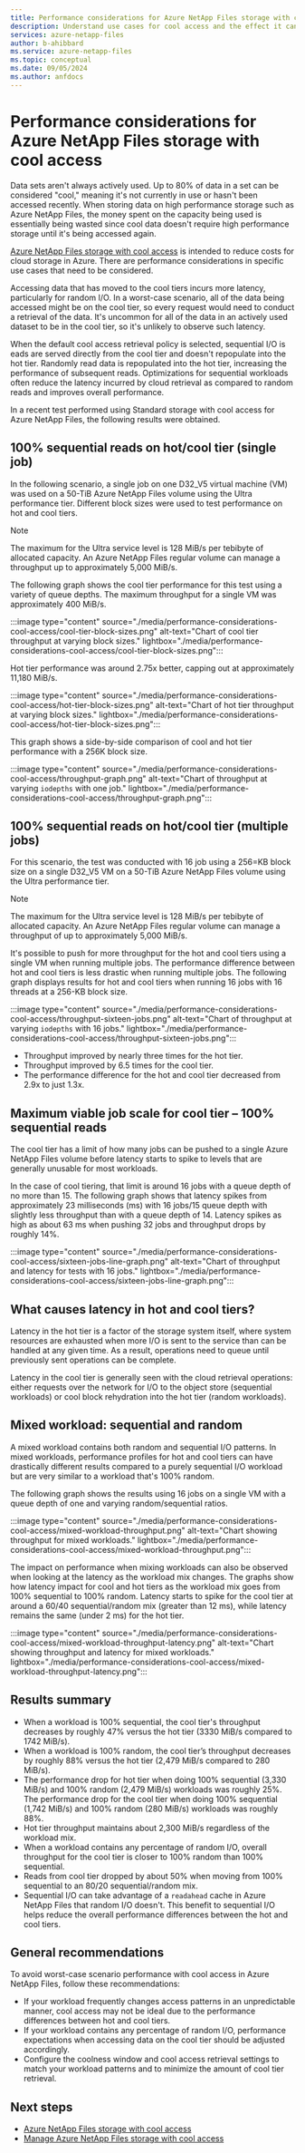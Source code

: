 ```yaml
---
title: Performance considerations for Azure NetApp Files storage with cool access
description: Understand use cases for cool access and the effect it can have on performance. 
services: azure-netapp-files
author: b-ahibbard
ms.service: azure-netapp-files
ms.topic: conceptual
ms.date: 09/05/2024
ms.author: anfdocs
---
```

# Performance considerations for Azure NetApp Files storage with cool access

Data sets aren't always actively used. Up to 80% of data in a set can be considered "cool," meaning it's not currently in use or hasn't been accessed recently. When storing data on high performance storage such as Azure NetApp Files, the money spent on the capacity being used is essentially being wasted since cool data doesn't require high performance storage until it's being accessed again. 

[Azure NetApp Files storage with cool access](cool-access-introduction.md) is intended to reduce costs for cloud storage in Azure. There are performance considerations in specific use cases that need to be considered.

Accessing data that has moved to the cool tiers incurs more latency, particularly for random I/O. In a worst-case scenario, all of the data being accessed might be on the cool tier, so every request would need to conduct a retrieval of the data. It's uncommon for all of the data in an actively used dataset to be in the cool tier, so it's unlikely to observe such latency. 

When the default cool access retrieval policy is selected, sequential I/O is eads are served directly from the cool tier and doesn't repopulate into the hot tier. Randomly read data is repopulated into the hot tier, increasing the performance of subsequent reads. Optimizations for sequential workloads often reduce the latency incurred by cloud retrieval as compared to random reads and improves overall performance.  

In a recent test performed using Standard storage with cool access for Azure NetApp Files, the following results were obtained.

## 100% sequential reads on hot/cool tier (single job)

In the following scenario, a single job on one D32_V5 virtual machine (VM) was used on a 50-TiB Azure NetApp Files volume using the Ultra performance tier. Different block sizes were used to test performance on hot and cool tiers.

>[!NOTE]
>The maximum for the Ultra service level is 128 MiB/s per tebibyte of allocated capacity. An Azure NetApp Files regular volume can manage a throughput up to approximately 5,000 MiB/s.

The following graph shows the cool tier performance for this test using a variety of queue depths. The maximum throughput for a single VM was approximately 400 MiB/s.

:::image type="content" source="./media/performance-considerations-cool-access/cool-tier-block-sizes.png" alt-text="Chart of cool tier throughput at varying block sizes." lightbox="./media/performance-considerations-cool-access/cool-tier-block-sizes.png":::

Hot tier performance was around 2.75x better, capping out at approximately 11,180 MiB/s.

:::image type="content" source="./media/performance-considerations-cool-access/hot-tier-block-sizes.png" alt-text="Chart of hot tier throughput at varying block sizes." lightbox="./media/performance-considerations-cool-access/hot-tier-block-sizes.png":::

This graph shows a side-by-side comparison of cool and hot tier performance with a 256K block size.

:::image type="content" source="./media/performance-considerations-cool-access/throughput-graph.png" alt-text="Chart of throughput at varying `iodepths` with one job." lightbox="./media/performance-considerations-cool-access/throughput-graph.png":::

## 100% sequential reads on hot/cool tier (multiple jobs)

For this scenario, the test was conducted with 16 job using a 256=KB block size on a single D32_V5 VM on a 50-TiB Azure NetApp Files volume using the Ultra performance tier. 

>[!NOTE]
>The maximum for the Ultra service level is 128 MiB/s per tebibyte of allocated capacity. An Azure NetApp Files regular volume can manage a throughput of up to approximately 5,000 MiB/s.

It's possible to push for more throughput for the hot and cool tiers using a single VM when running multiple jobs. The performance difference between hot and cool tiers is less drastic when running multiple jobs. The following graph displays results for hot and cool tiers when running 16 jobs with 16 threads at a 256-KB block size. 

:::image type="content" source="./media/performance-considerations-cool-access/throughput-sixteen-jobs.png" alt-text="Chart of throughput at varying `iodepths` with 16 jobs." lightbox="./media/performance-considerations-cool-access/throughput-sixteen-jobs.png":::

- Throughput improved by nearly three times for the hot tier.
- Throughput improved by 6.5 times for the cool tier.
- The performance difference for the hot and cool tier decreased from 2.9x to just 1.3x.

## Maximum viable job scale for cool tier – 100% sequential reads

The cool tier has a limit of how many jobs can be pushed to a single Azure NetApp Files volume before latency starts to spike to levels that are generally unusable for most workloads.

In the case of cool tiering, that limit is around 16 jobs with a queue depth of no more than 15. The following graph shows that latency spikes from approximately 23 milliseconds (ms) with 16 jobs/15 queue depth with slightly less throughput than with a queue depth of 14. Latency spikes as high as about 63 ms when pushing 32 jobs and throughput drops by roughly 14%.

:::image type="content" source="./media/performance-considerations-cool-access/sixteen-jobs-line-graph.png" alt-text="Chart of throughput and latency for tests with 16 jobs." lightbox="./media/performance-considerations-cool-access/sixteen-jobs-line-graph.png":::

## What causes latency in hot and cool tiers?

Latency in the hot tier is a factor of the storage system itself, where system resources are exhausted when more I/O is sent to the service than can be handled at any given time. As a result, operations need to queue until previously sent operations can be complete.

Latency in the cool tier is generally seen with the cloud retrieval operations: either requests over the network for I/O to the object store (sequential workloads) or cool block rehydration into the hot tier (random workloads).

## Mixed workload:  sequential and random

A mixed workload contains both random and sequential I/O patterns. In mixed workloads, performance profiles for hot and cool tiers can have drastically different results compared to a purely sequential I/O workload but are very similar to a workload that's 100% random.

The following graph shows the results using 16 jobs on a single VM with a queue depth of one and varying random/sequential ratios. 

:::image type="content" source="./media/performance-considerations-cool-access/mixed-workload-throughput.png" alt-text="Chart showing throughput for mixed workloads." lightbox="./media/performance-considerations-cool-access/mixed-workload-throughput.png":::

The impact on performance when mixing workloads can also be observed when looking at the latency as the workload mix changes. The graphs show how latency impact for cool and hot tiers as the workload mix goes from 100% sequential to 100% random. Latency starts to spike for the cool tier at around a 60/40 sequential/random mix (greater than 12 ms), while latency remains the same (under 2 ms) for the hot tier.

:::image type="content" source="./media/performance-considerations-cool-access/mixed-workload-throughput-latency.png" alt-text="Chart showing throughput and latency for mixed workloads." lightbox="./media/performance-considerations-cool-access/mixed-workload-throughput-latency.png":::


## Results summary

- When a workload is 100% sequential, the cool tier's throughput decreases by roughly 47% versus the hot tier (3330 MiB/s compared to 1742 MiB/s).
- When a workload is 100% random, the cool tier’s throughput decreases by roughly 88% versus the hot tier (2,479 MiB/s compared to 280 MiB/s).
- The performance drop for hot tier when doing 100% sequential (3,330 MiB/s) and 100% random (2,479 MiB/s) workloads was roughly 25%. The performance drop for the cool tier when doing 100% sequential (1,742 MiB/s) and 100% random (280 MiB/s) workloads was roughly 88%.
- Hot tier throughput maintains about 2,300 MiB/s regardless of the workload mix.
- When a workload contains any percentage of random I/O, overall throughput for the cool tier is closer to 100% random than 100% sequential.
- Reads from cool tier dropped by about 50% when moving from 100% sequential to an 80/20 sequential/random mix.
- Sequential I/O can take advantage of a `readahead` cache in Azure NetApp Files that random I/O doesn't. This benefit to sequential I/O helps reduce the overall performance differences between the hot and cool tiers.

## General recommendations

To avoid worst-case scenario performance with cool access in Azure NetApp Files, follow these recommendations:

- If your workload frequently changes access patterns in an unpredictable manner, cool access may not be ideal due to the performance differences between hot and cool tiers.
- If your workload contains any percentage of random I/O, performance expectations when accessing data on the cool tier should be adjusted accordingly.
- Configure the coolness window and cool access retrieval settings to match your workload patterns and to minimize the amount of cool tier retrieval. 

## Next steps
* [Azure NetApp Files storage with cool access](cool-access-introduction.md)
* [Manage Azure NetApp Files storage with cool access](manage-cool-access.md)
